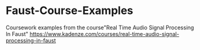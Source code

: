 # Faust-Course-Examples

Coursework examples from the course"Real Time Audio Signal Processing In Faust"
https://www.kadenze.com/courses/real-time-audio-signal-processing-in-faust
